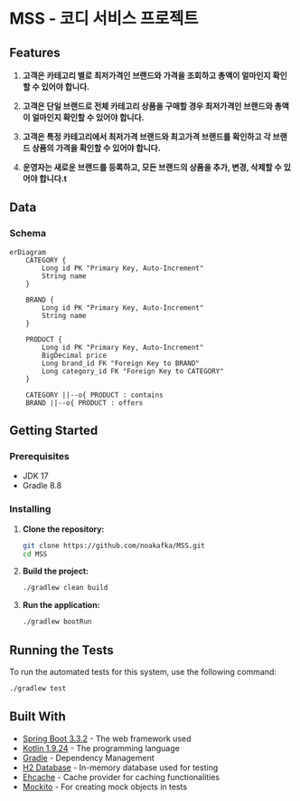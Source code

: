 # MSS - 코디 서비스 프로젝트


## Features

1. **고객은 카테고리 별로 최저가격인 브랜드와 가격을 조회하고 총액이 얼마인지 확인할 수 있어야 합니다.**

2. **고객은 단일 브랜드로 전체 카테고리 상품을 구매할 경우 최저가격인 브랜드와 총액이 얼마인지 확인할 수 있어야 합니다.**

3. **고객은 특정 카테고리에서 최저가격 브랜드와 최고가격 브랜드를 확인하고 각 브랜드 상품의 가격을 확인할 수 있어야 합니다.**

4. **운영자는 새로운 브랜드를 등록하고, 모든 브랜드의 상품을 추가, 변경, 삭제할 수 있어야 합니다.t**

## Data

### Schema
```mermaid
erDiagram
    CATEGORY {
        Long id PK "Primary Key, Auto-Increment"
        String name
    }

    BRAND {
        Long id PK "Primary Key, Auto-Increment"
        String name
    }

    PRODUCT {
        Long id PK "Primary Key, Auto-Increment"
        BigDecimal price
        Long brand_id FK "Foreign Key to BRAND"
        Long category_id FK "Foreign Key to CATEGORY"
    }

    CATEGORY ||--o{ PRODUCT : contains
    BRAND ||--o{ PRODUCT : offers
```

## Getting Started

### Prerequisites
- JDK 17
- Gradle 8.8

### Installing

1. **Clone the repository:**

   ```bash
   git clone https://github.com/noakafka/MSS.git
   cd MSS
   ```

2. **Build the project:**

   ```bash
   ./gradlew clean build
   ```

3. **Run the application:**

   ```bash
   ./gradlew bootRun
   ```

## Running the Tests

To run the automated tests for this system, use the following command:

```bash
./gradlew test
```

## Built With

* [Spring Boot 3.3.2](https://spring.io/projects/spring-boot) - The web framework used
* [Kotlin 1.9.24](https://kotlinlang.org/) - The programming language
* [Gradle](https://gradle.org/) - Dependency Management
* [H2 Database](https://www.h2database.com/html/main.html) - In-memory database used for testing
* [Ehcache](https://www.ehcache.org/) - Cache provider for caching functionalities
* [Mockito](https://site.mockito.org/) - For creating mock objects in tests